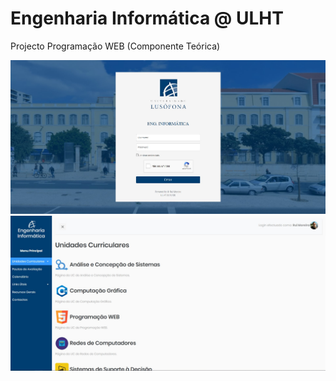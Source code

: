 # Engenharia Informática @ ULHT

Projecto Programação WEB (Componente Teórica)

![](image.jpg?raw=true "Página Login")
![](image2.jpg?raw=true "Página Principal")
